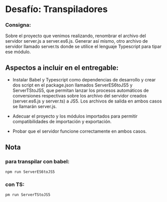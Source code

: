 # Desafío: Transpiladores 

### Consigna:  
Sobre el proyecto que venimos realizando, renombrar el archivo del servidor server.js a server.es6.js. Generar así mismo, otro archivo de servidor llamado server.ts donde se utilice el lenguaje Typescript para tipar ese módulo.


## Aspectos a incluir en el entregable:
- Instalar Babel y Typescript como dependencias de desarrollo y crear dos script en el package.json llamados ServerES6toJS5 y ServerTStoJS5, que permitan lanzar los procesos automáticos de conversiones respectivas sobre los archivo del servidor creados (server.es6.js y server.ts) a JS5. Los archivos de salida en ambos casos se llamarán server.js.

- Adecuar el proyecto y los módulos importados para permitir compatibilidades de importación y exportación.

- Probar que el servidor funcione correctamente en ambos casos.


## Nota

### para transpilar con babel:

```
npm run ServerES6toJS5
```

### con TS:

```
pm run ServerTStoJS5
```